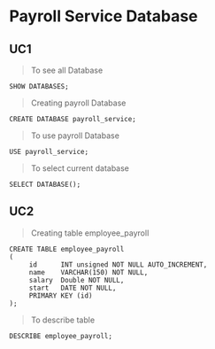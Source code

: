 # Payroll Service Database

## UC1

>To see all Database

`SHOW DATABASES;`

>Creating payroll Database

`CREATE DATABASE payroll_service;`

>To use payroll Database

`USE payroll_service;`

>To select current database

`SELECT DATABASE();`

## UC2 

> Creating table employee_payroll

```
CREATE TABLE employee_payroll
(
     id      INT unsigned NOT NULL AUTO_INCREMENT,
     name    VARCHAR(150) NOT NULL,
     salary  Double NOT NULL,
     start   DATE NOT NULL,
     PRIMARY KEY (id)
);

```

> To describe table

`DESCRIBE employee_payroll;`

